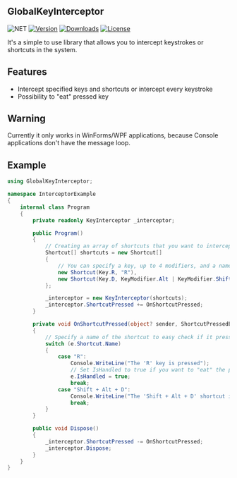 ## GlobalKeyInterceptor
![NET](https://img.shields.io/badge/.NET-Standard%202.0-%23512BD4)
[![Version](https://img.shields.io/nuget/vpre/GlobalKeyInterceptor.svg?label=NuGet)](https://www.nuget.org/packages/GlobalKeyInterceptor)
[![Downloads](https://img.shields.io/nuget/dt/GlobalKeyInterceptor.svg?label=Downloads)](https://www.nuget.org/packages/GlobalKeyInterceptor/)
[![License](https://img.shields.io/github/license/arcanexhoax/GlobalKeyInterceptor.svg?color=00b542&label=License)](https://raw.githubusercontent.com/arcanexhoax/GlobalKeyInterceptor/master/LICENSE)

It's a simple to use library that allows you to intercept keystrokes or shortcuts in the system.

## Features 
- Intercept specified keys and shortcuts or intercept every keystroke
- Possibility to "eat" pressed key

## Warning
Currently it only works in WinForms/WPF applications, because Console applications don't have the message loop.

## Example
```cs
using GlobalKeyInterceptor;

namespace InterceptorExample
{
    internal class Program
    {
        private readonly KeyInterceptor _interceptor;

        public Program()
        {
            // Creating an array of shortcuts that you want to intercept
            Shortcut[] shortcuts = new Shortcut[]
            {
                // You can specify a key, up to 4 modifiers, and a name
                new Shortcut(Key.R, "R"),
                new Shortcut(Key.D, KeyModifier.Alt | KeyModifier.Shift, "Shift + Alt + D")
            };

            _interceptor = new KeyInterceptor(shortcuts);
            _interceptor.ShortcutPressed += OnShortcutPressed;
        }

        private void OnShortcutPressed(object? sender, ShortcutPressedEventArgs e)
        {
            // Specify a name of the shortcut to easy check if it pressed
            switch (e.Shortcut.Name)
            {
                case "R":
                    Console.WriteLine("The 'R' key is pressed");
                    // Set IsHandled to true if you want to "eat" the pressed key
                    e.IsHandled = true;
                    break;
                case "Shift + Alt + D":
                    Console.WriteLine("The 'Shift + Alt + D' shortcut is pressed");
                    break;
            }
        }

        public void Dispose()
        {
            _interceptor.ShortcutPressed -= OnShortcutPressed;
            _interceptor.Dispose;
        }
    }
}
```
